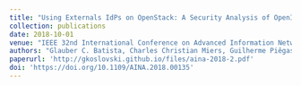 ```yaml
---
title: "Using Externals IdPs on OpenStack: A Security Analysis of OpenID Connect, Facebook Connect, and OpenStack Authentication"
collection: publications
date: 2018-10-01
venue: "IEEE 32nd International Conference on Advanced Information Networking and Applications (AINA)"
authors: "Glauber C. Batista, Charles Christian Miers, Guilherme Piêgas Koslovski, Maurício Aronne Pillon, Nelson Mimura Gonzalez, Marcos A. Simplicio"
paperurl: 'http://gkoslovski.github.io/files/aina-2018-2.pdf'
doi: 'https://doi.org/10.1109/AINA.2018.00135'
---
```

